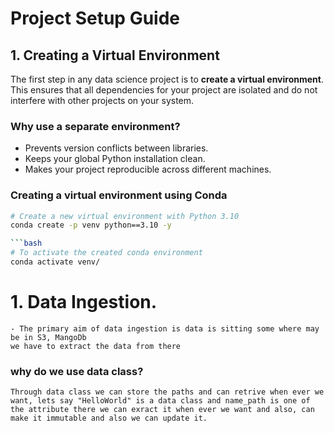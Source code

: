 # Project Setup Guide

## 1. Creating a Virtual Environment

The first step in any data science project is to **create a virtual environment**.  
This ensures that all dependencies for your project are isolated and do not interfere with other projects on your system.

### Why use a separate environment?
- Prevents version conflicts between libraries.
- Keeps your global Python installation clean.
- Makes your project reproducible across different machines.

### Creating a virtual environment using Conda

```bash
# Create a new virtual environment with Python 3.10
conda create -p venv python==3.10 -y

```bash
# To activate the created conda environment
conda activate venv/
```
# 1. Data Ingestion.
    - The primary aim of data ingestion is data is sitting some where may be in S3, MangoDb
    we have to extract the data from there
 
### why do we use data class?
    Through data class we can store the paths and can retrive when ever we want, lets say "HelloWorld" is a data class and name_path is one of the attribute there we can exract it when ever we want and also, can make it immutable and also we can update it. 
